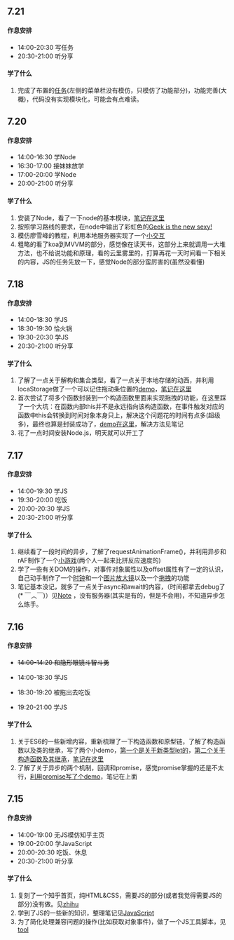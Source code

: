 ## 7.21

#### 作息安排

* 14:00-20:30 写任务
* 20:30-21:00 听分享

#### 学了什么

1. 完成了布置的[任务](./Tasks/JavaScript/task01)(左侧的菜单栏没有模仿，只模仿了功能部分)，功能完善(大概)，代码没有实现模块化，可能会有点难读。

## 7.20

#### 作息安排

* 14:00-16:30 学Node
* 16:30-17:00 接妹妹放学
* 17:00-20:00 学Node
* 20:00-21:00 听分享

#### 学了什么

1. 安装了Node，看了一下node的基本模块，[笔记在这里](./Notes/Node.md)
2. 按照学习路线的要求，在node中输出了彩虹色的[Geek is the new sexy!](.\Tasks\Node\task1)
3. 模仿廖雪峰的教程，利用本地服务器实现了一个[小交互](.\Tasks\Node\koa_app)
4. 粗略的看了koa到MVVM的部分，感觉像在读天书，这部分上来就调用一大堆方法，也不给说功能和原理，看的云里雾里的，打算再花一天时间看一下相关的内容，JS的任务先放一下，感觉Node的部分蛮厉害的(虽然没看懂)

## 7.18

#### 作息安排

* 14:00-18:30 学JS
* 18:30-19:30 恰火锅
* 19:30-20:30 学JS
* 20:30-21:00 听分享

#### 学了什么

1. 了解了一点关于解构和集合类型，看了一点关于本地存储的动西，并利用locaStorage做了一个可以记住拖动条位置的[demo](./Tasks/JavaScript/demo09.html)，[笔记在这里](./Notes/JavaScript.md)
2. 首次尝试了将多个函数封装到一个构造函数里面来实现拖拽的功能，在这里踩了一个大坑：在函数内部this并不是永远指向该构造函数，在事件触发对应的函数中this会转换到时间对象本身只上，解决这个问题花的时间有点多(超级多)，最终也算是封装成功了，[demo在这里](./Tasks/JavaScript/demo08.html)，解决方法见笔记
3. 花了一点时间安装Node.js，明天就可以开工了

## 7.17

#### 作息安排

* 14:00-19:30 学JS
* 19:30-20:00 吃饭
* 20:00-20:30 学JS
* 20:30-21:00 听分享

#### 学了什么

1. 继续看了一段时间的异步，了解了requestAnimationFrame()，并利用异步和rAF制作了一个[小游戏](./Tasks/JavaScript/demo05.html)(两个人一起来比拼反应速度的)
2. 学了一些有关DOM的操作，对事件对象属性以及offset属性有了一定的认识，自己动手制作了一个[时钟](./Tasks/JavaScript/demo04.html)和一个[图片放大镜](./Tasks/JavaScript/demo06.html)以及一个[拖拽](./Tasks/JavaScript/demo07.html)的功能
3. 笔记基本没记，就多了一点关于async和await的内容，（时间都拿去debug了(* ￣︿￣)）见[Note](./Notes/JavaScript.md) ，没有服务器(其实是有的，但是不会用)，不知道异步怎么练手。

## 7.16

#### 作息安排

* ~~14:00-14:20  和隐形眼镜斗智斗勇~~

* 14:00-18:30 学JS
* 18:30-19:20 被拖出去吃饭
* 19:20-21:00  学JS

#### 学了什么

1. 关于ES6的一些新增内容，重新梳理了一下构造函数和原型链，了解了构造函数以及类的继承，写了两个小demo，[第一个是关于新类型let的](./Tasks/JavaScript/demo01.html)，[第二个关于构造函数及其继承](./Tasks/JavaScript/demo02.html)，[笔记在这里](./Notes/JavaScript.md)
2. 了解了关于异步的两个机制，回调和promise，感觉promise掌握的还是不太行，[利用promise写了个demo](./Tasks/JavaScript/demo03.html)，笔记在上面

## 7.15

#### 作息安排

* 14:00-19:00 无JS模仿知乎主页
* 19:00-20:00 学JavaScript
* 20:00-20:30 吃饭、休息
* 20:30-21:00 听分享

#### 学了什么

1. 复刻了一个知乎首页，纯HTML&CSS，需要JS的部分(或者我觉得需要JS的部分)没有做。见[zhihu](./Tasks/HTML&CSS/zhihu)
2. 学到了JS的一些新的知识，整理笔记见[JavaScript](./Notes/JavaScript.md)
3. 为了简化处理兼容问题的操作(比如获取对象事件)，做了一个JS工具脚本，见[tool](./Tasks/JavaScript/tool.js)

